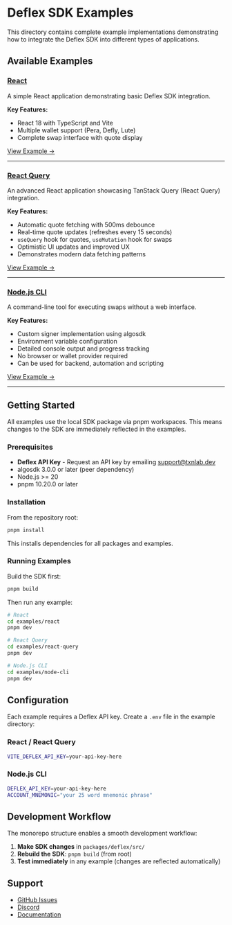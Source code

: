 # Deflex SDK Examples

This directory contains complete example implementations demonstrating how to integrate the Deflex SDK into different types of applications.

## Available Examples

### [React](./react)

A simple React application demonstrating basic Deflex SDK integration.

**Key Features:**

- React 18 with TypeScript and Vite
- Multiple wallet support (Pera, Defly, Lute)
- Complete swap interface with quote display

[View Example →](./react/README.md)

---

### [React Query](./react-query)

An advanced React application showcasing TanStack Query (React Query) integration.

**Key Features:**

- Automatic quote fetching with 500ms debounce
- Real-time quote updates (refreshes every 15 seconds)
- `useQuery` hook for quotes, `useMutation` hook for swaps
- Optimistic UI updates and improved UX
- Demonstrates modern data fetching patterns

[View Example →](./react-query/README.md)

---

### [Node.js CLI](./node-cli)

A command-line tool for executing swaps without a web interface.

**Key Features:**

- Custom signer implementation using algosdk
- Environment variable configuration
- Detailed console output and progress tracking
- No browser or wallet provider required
- Can be used for backend, automation and scripting

[View Example →](./node-cli/README.md)

---

## Getting Started

All examples use the local SDK package via pnpm workspaces. This means changes to the SDK are immediately reflected in the examples.

### Prerequisites

- **Deflex API Key** - Request an API key by emailing [support@txnlab.dev](mailto:support@txnlab.dev)
- algosdk 3.0.0 or later (peer dependency)
- Node.js >= 20
- pnpm 10.20.0 or later

### Installation

From the repository root:

```bash
pnpm install
```

This installs dependencies for all packages and examples.

### Running Examples

Build the SDK first:

```bash
pnpm build
```

Then run any example:

```bash
# React
cd examples/react
pnpm dev

# React Query
cd examples/react-query
pnpm dev

# Node.js CLI
cd examples/node-cli
pnpm dev
```

## Configuration

Each example requires a Deflex API key. Create a `.env` file in the example directory:

### React / React Query

```bash
VITE_DEFLEX_API_KEY=your-api-key-here
```

### Node.js CLI

```bash
DEFLEX_API_KEY=your-api-key-here
ACCOUNT_MNEMONIC="your 25 word mnemonic phrase"
```

## Development Workflow

The monorepo structure enables a smooth development workflow:

1. **Make SDK changes** in `packages/deflex/src/`
2. **Rebuild the SDK**: `pnpm build` (from root)
3. **Test immediately** in any example (changes are reflected automatically)

## Support

- [GitHub Issues](https://github.com/TxnLab/deflex-js/issues)
- [Discord](https://discord.gg/Ek3dNyzG)
- [Documentation](https://txnlab.gitbook.io/deflex-api)
